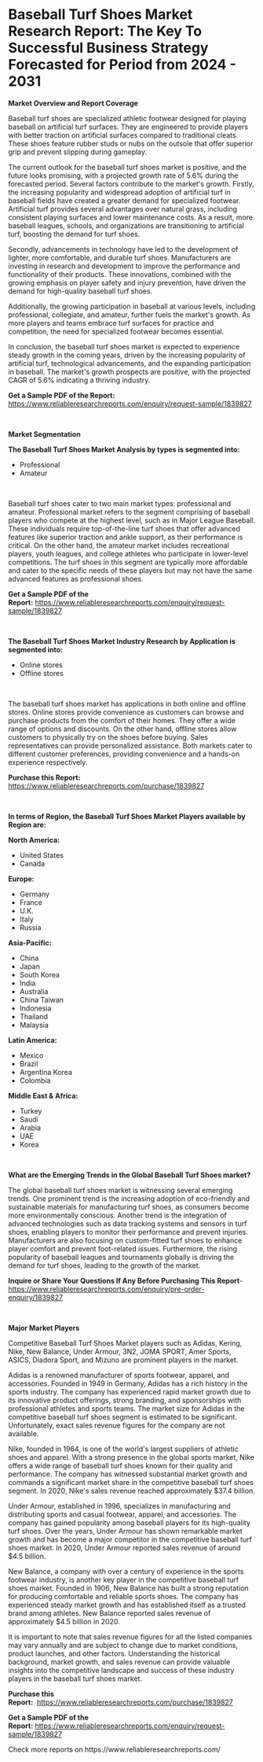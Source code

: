<p><h1>Baseball Turf Shoes Market Research Report: The Key To Successful Business Strategy Forecasted for Period from 2024 - 2031</h1></p><p><strong>Market Overview and Report Coverage</strong></p>
<p><p>Baseball turf shoes are specialized athletic footwear designed for playing baseball on artificial turf surfaces. They are engineered to provide players with better traction on artificial surfaces compared to traditional cleats. These shoes feature rubber studs or nubs on the outsole that offer superior grip and prevent slipping during gameplay.</p><p>The current outlook for the baseball turf shoes market is positive, and the future looks promising, with a projected growth rate of 5.6% during the forecasted period. Several factors contribute to the market's growth. Firstly, the increasing popularity and widespread adoption of artificial turf in baseball fields have created a greater demand for specialized footwear. Artificial turf provides several advantages over natural grass, including consistent playing surfaces and lower maintenance costs. As a result, more baseball leagues, schools, and organizations are transitioning to artificial turf, boosting the demand for turf shoes.</p><p>Secondly, advancements in technology have led to the development of lighter, more comfortable, and durable turf shoes. Manufacturers are investing in research and development to improve the performance and functionality of their products. These innovations, combined with the growing emphasis on player safety and injury prevention, have driven the demand for high-quality baseball turf shoes.</p><p>Additionally, the growing participation in baseball at various levels, including professional, collegiate, and amateur, further fuels the market's growth. As more players and teams embrace turf surfaces for practice and competition, the need for specialized footwear becomes essential.</p><p>In conclusion, the baseball turf shoes market is expected to experience steady growth in the coming years, driven by the increasing popularity of artificial turf, technological advancements, and the expanding participation in baseball. The market's growth prospects are positive, with the projected CAGR of 5.6% indicating a thriving industry.</p></p>
<p><strong>Get a Sample PDF of the Report:</strong> <a href="https://www.reliableresearchreports.com/enquiry/request-sample/1839827">https://www.reliableresearchreports.com/enquiry/request-sample/1839827</a></p>
<p>&nbsp;</p>
<p><strong>Market Segmentation</strong></p>
<p><strong>The Baseball Turf Shoes Market Analysis by types is segmented into:</strong></p>
<p><ul><li>Professional</li><li>Amateur</li></ul></p>
<p>&nbsp;</p>
<p><p>Baseball turf shoes cater to two main market types: professional and amateur. Professional market refers to the segment comprising of baseball players who compete at the highest level, such as in Major League Baseball. These individuals require top-of-the-line turf shoes that offer advanced features like superior traction and ankle support, as their performance is critical. On the other hand, the amateur market includes recreational players, youth leagues, and college athletes who participate in lower-level competitions. The turf shoes in this segment are typically more affordable and cater to the specific needs of these players but may not have the same advanced features as professional shoes.</p></p>
<p><strong>Get a Sample PDF of the Report:</strong>&nbsp;<a href="https://www.reliableresearchreports.com/enquiry/request-sample/1839827">https://www.reliableresearchreports.com/enquiry/request-sample/1839827</a></p>
<p>&nbsp;</p>
<p><strong>The Baseball Turf Shoes Market Industry Research by Application is segmented into:</strong></p>
<p><ul><li>Online stores</li><li>Offline stores</li></ul></p>
<p>&nbsp;</p>
<p><p>The baseball turf shoes market has applications in both online and offline stores. Online stores provide convenience as customers can browse and purchase products from the comfort of their homes. They offer a wide range of options and discounts. On the other hand, offline stores allow customers to physically try on the shoes before buying. Sales representatives can provide personalized assistance. Both markets cater to different customer preferences, providing convenience and a hands-on experience respectively.</p></p>
<p><strong>Purchase this Report:</strong>&nbsp; <a href="https://www.reliableresearchreports.com/purchase/1839827">https://www.reliableresearchreports.com/purchase/1839827</a></p>
<p>&nbsp;</p>
<p><strong>In terms of Region, the Baseball Turf Shoes Market Players available by Region are:</strong></p>
<p>
    <p> <strong> North America: </strong>
        <ul>
            <li>United States</li>
            <li>Canada</li>
        </ul>
        </p> 
    <p> <strong> Europe: </strong>
        <ul>
            <li>Germany</li>
            <li>France</li>
            <li>U.K.</li>
            <li>Italy</li>
            <li>Russia</li>
        </ul>
        </p> 
    <p> <strong> Asia-Pacific: </strong>
        <ul>
            <li>China</li>
            <li>Japan</li>
            <li>South Korea</li>
            <li>India</li>
            <li>Australia</li>
            <li>China Taiwan</li>
            <li>Indonesia</li>
            <li>Thailand</li>
            <li>Malaysia</li>
        </ul>
        </p> 
    <p> <strong> Latin America: </strong>
        <ul>
            <li>Mexico</li>
            <li>Brazil</li>
            <li>Argentina Korea</li>
            <li>Colombia</li>
        </ul>
        </p> 
    <p> <strong> Middle East & Africa: </strong>
        <ul>
            <li>Turkey</li>
            <li>Saudi</li>
            <li>Arabia</li>
            <li>UAE</li>
            <li>Korea</li>
        </ul>
    </p>
    </p>
<p>&nbsp;</p>
<p><strong>What are the Emerging Trends in the Global Baseball Turf Shoes market?</strong></p>
<p><p>The global baseball turf shoes market is witnessing several emerging trends. One prominent trend is the increasing adoption of eco-friendly and sustainable materials for manufacturing turf shoes, as consumers become more environmentally conscious. Another trend is the integration of advanced technologies such as data tracking systems and sensors in turf shoes, enabling players to monitor their performance and prevent injuries. Manufacturers are also focusing on custom-fitted turf shoes to enhance player comfort and prevent foot-related issues. Furthermore, the rising popularity of baseball leagues and tournaments globally is driving the demand for turf shoes, leading to the growth of the market.</p></p>
<p><strong>Inquire or Share Your Questions If Any Before Purchasing This Report</strong>- <a href="https://www.reliableresearchreports.com/enquiry/pre-order-enquiry/1839827">https://www.reliableresearchreports.com/enquiry/pre-order-enquiry/1839827</a></p>
<p>&nbsp;</p>
<p><strong>Major Market Players</strong></p>
<p><p>Competitive Baseball Turf Shoes Market players such as Adidas, Kering, Nike, New Balance, Under Armour, 3N2, JOMA SPORT, Amer Sports, ASICS, Diadora Sport, and Mizuno are prominent players in the market. </p><p>Adidas is a renowned manufacturer of sports footwear, apparel, and accessories. Founded in 1949 in Germany, Adidas has a rich history in the sports industry. The company has experienced rapid market growth due to its innovative product offerings, strong branding, and sponsorships with professional athletes and sports teams. The market size for Adidas in the competitive baseball turf shoes segment is estimated to be significant. Unfortunately, exact sales revenue figures for the company are not available.</p><p>Nike, founded in 1964, is one of the world's largest suppliers of athletic shoes and apparel. With a strong presence in the global sports market, Nike offers a wide range of baseball turf shoes known for their quality and performance. The company has witnessed substantial market growth and commands a significant market share in the competitive baseball turf shoes segment. In 2020, Nike's sales revenue reached approximately $37.4 billion.</p><p>Under Armour, established in 1996, specializes in manufacturing and distributing sports and casual footwear, apparel, and accessories. The company has gained popularity among baseball players for its high-quality turf shoes. Over the years, Under Armour has shown remarkable market growth and has become a major competitor in the competitive baseball turf shoes market. In 2020, Under Armour reported sales revenue of around $4.5 billion.</p><p>New Balance, a company with over a century of experience in the sports footwear industry, is another key player in the competitive baseball turf shoes market. Founded in 1906, New Balance has built a strong reputation for producing comfortable and reliable sports shoes. The company has experienced steady market growth and has established itself as a trusted brand among athletes. New Balance reported sales revenue of approximately $4.5 billion in 2020.</p><p>It is important to note that sales revenue figures for all the listed companies may vary annually and are subject to change due to market conditions, product launches, and other factors. Understanding the historical background, market growth, and sales revenue can provide valuable insights into the competitive landscape and success of these industry players in the baseball turf shoes market.</p></p>
<p><strong>Purchase this Report:</strong>&nbsp;&nbsp;<a href="https://www.reliableresearchreports.com/purchase/1839827">https://www.reliableresearchreports.com/purchase/1839827</a></p>
<p></p>
<p><strong>Get a Sample PDF of the Report:</strong>&nbsp;<a href="https://www.reliableresearchreports.com/enquiry/request-sample/1839827">https://www.reliableresearchreports.com/enquiry/request-sample/1839827</a></p>
<p>Check more reports on https://www.reliableresearchreports.com/</p>
